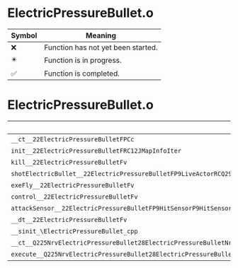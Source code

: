 # ElectricPressureBullet.o
| Symbol | Meaning 
| ------------- | ------------- 
| :x: | Function has not yet been started. 
| :eight_pointed_black_star: | Function is in progress. 
| :white_check_mark: | Function is completed. 


# ElectricPressureBullet.o
| Symbol | Decompiled? |
| ------------- | ------------- |
| `__ct__22ElectricPressureBulletFPCc` | :x: |
| `init__22ElectricPressureBulletFRC12JMapInfoIter` | :x: |
| `kill__22ElectricPressureBulletFv` | :x: |
| `shotElectricBullet__22ElectricPressureBulletFP9LiveActorRCQ29JGeometry64TPosition3&lt;Q29JGeometry38TMatrix34&lt;Q29JGeometry13SMatrix34C&lt;f&gt;&gt;&gt;RCf` | :x: |
| `exeFly__22ElectricPressureBulletFv` | :x: |
| `control__22ElectricPressureBulletFv` | :x: |
| `attackSensor__22ElectricPressureBulletFP9HitSensorP9HitSensor` | :x: |
| `__dt__22ElectricPressureBulletFv` | :x: |
| `__sinit_\ElectricPressureBullet_cpp` | :x: |
| `__ct__Q225NrvElectricPressureBullet28ElectricPressureBulletNrvFlyFv` | :x: |
| `execute__Q225NrvElectricPressureBullet28ElectricPressureBulletNrvFlyCFP5Spine` | :x: |
